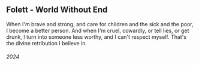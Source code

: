 ## Folett - World Without End

When I'm brave and strong, and care for children and the sick and the poor, I become a better person.
And when I'm cruel, cowardly, or tell lies, or get drunk, I turn into someone less worthy, and I can't respect myself.
That's the divine retribution I believe in.


###### 2024